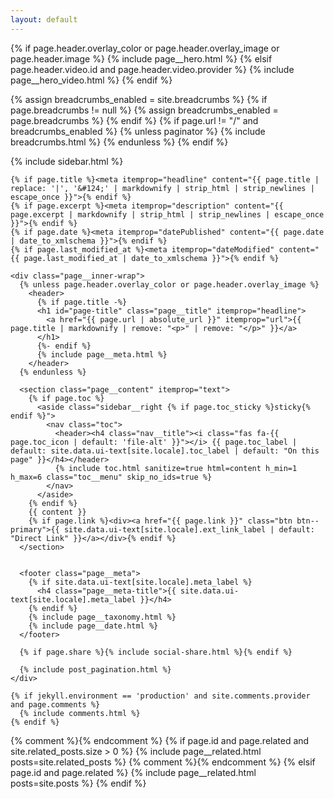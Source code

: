 ```yaml
---
layout: default
---
```


{% if page.header.overlay_color or page.header.overlay_image or page.header.image %}
  {% include page__hero.html %}
{% elsif page.header.video.id and page.header.video.provider %}
  {% include page__hero_video.html %}
{% endif %}

{% assign breadcrumbs_enabled = site.breadcrumbs %}
{% if page.breadcrumbs != null %}
  {% assign breadcrumbs_enabled = page.breadcrumbs %}
{% endif %}
{% if page.url != "/" and breadcrumbs_enabled %}
  {% unless paginator %}
    {% include breadcrumbs.html %}
  {% endunless %}
{% endif %}

<div id="main" role="main">
  {% include sidebar.html %}

  <article class="page" itemscope itemtype="https://schema.org/CreativeWork"{% if page.locale %} lang="{{ page.locale }}"{% endif %}>

    {% if page.title %}<meta itemprop="headline" content="{{ page.title | replace: '|', '&#124;' | markdownify | strip_html | strip_newlines | escape_once }}">{% endif %}
    {% if page.excerpt %}<meta itemprop="description" content="{{ page.excerpt | markdownify | strip_html | strip_newlines | escape_once }}">{% endif %}
    {% if page.date %}<meta itemprop="datePublished" content="{{ page.date | date_to_xmlschema }}">{% endif %}
    {% if page.last_modified_at %}<meta itemprop="dateModified" content="{{ page.last_modified_at | date_to_xmlschema }}">{% endif %}

    <div class="page__inner-wrap">
      {% unless page.header.overlay_color or page.header.overlay_image %}
        <header>
          {% if page.title -%}
          <h1 id="page-title" class="page__title" itemprop="headline">
            <a href="{{ page.url | absolute_url }}" itemprop="url">{{ page.title | markdownify | remove: "<p>" | remove: "</p>" }}</a>
          </h1>
          {%- endif %}
          {% include page__meta.html %}
        </header>
      {% endunless %}

      <section class="page__content" itemprop="text">
        {% if page.toc %}
          <aside class="sidebar__right {% if page.toc_sticky %}sticky{% endif %}">
            <nav class="toc">
              <header><h4 class="nav__title"><i class="fas fa-{{ page.toc_icon | default: 'file-alt' }}"></i> {{ page.toc_label | default: site.data.ui-text[site.locale].toc_label | default: "On this page" }}</h4></header>
              {% include toc.html sanitize=true html=content h_min=1 h_max=6 class="toc__menu" skip_no_ids=true %}
            </nav>
          </aside>
        {% endif %}
        {{ content }}
        {% if page.link %}<div><a href="{{ page.link }}" class="btn btn--primary">{{ site.data.ui-text[site.locale].ext_link_label | default: "Direct Link" }}</a></div>{% endif %}
      </section>


      <footer class="page__meta">
        {% if site.data.ui-text[site.locale].meta_label %}
          <h4 class="page__meta-title">{{ site.data.ui-text[site.locale].meta_label }}</h4>
        {% endif %}
        {% include page__taxonomy.html %}
        {% include page__date.html %}
      </footer>

      {% if page.share %}{% include social-share.html %}{% endif %}

      {% include post_pagination.html %}
    </div>

    {% if jekyll.environment == 'production' and site.comments.provider and page.comments %}
      {% include comments.html %}
    {% endif %}
  </article>

  {% comment %}<!-- only show related on a post page when `related: true` -->{% endcomment %}
  {% if page.id and page.related and site.related_posts.size > 0 %}
    {% include page__related.html posts=site.related_posts %}
  {% comment %}<!-- otherwise show recent posts if no related when `related: true` -->{% endcomment %}
  {% elsif page.id and page.related %}
    {% include page__related.html posts=site.posts %}
  {% endif %}
</div>